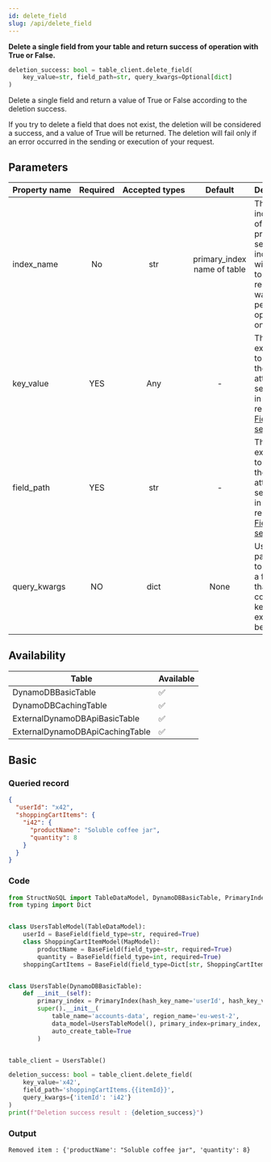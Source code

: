 ```yaml
---
id: delete_field
slug: /api/delete_field
---
```


**Delete a single field from your table and return success of operation with True or False.**

```python
deletion_success: bool = table_client.delete_field(
    key_value=str, field_path=str, query_kwargs=Optional[dict]
)
```

Delete a single field and return a value of True or False according to the deletion success.

If you try to delete a field that does not exist, the deletion will be considered a success, and a value of True will be
returned. The deletion will fail only if an error occurred in the sending or execution of your request.

## Parameters

| Property&nbsp;name | Required | Accepted&nbsp;types | Default | Description |
| ------------------ | :------: | :-----------------: | :-----: | :---------- |
| index_name | No | str | primary_index name of table | The index\_name of the primary or secondary index that will be used to find the record you want to perform the operation onto.
| key_value | YES | Any | - | The path expression to target the attribute to set/update in your record. See [Field path selectors](../basics/field_path_selectors.md)
| field_path | YES | str | - | The path expression to target the attribute to set/update in your record. See [Field path selectors](../basics/field_path_selectors.md)
| query_kwargs | NO | dict | None | Used to pass data to populate a field_path that contains keys. See example below :

## Availability

| Table | Available |
| ----- | :-------- |
| DynamoDBBasicTable | ✅
| DynamoDBCachingTable | ✅
| ExternalDynamoDBApiBasicTable | ✅
| ExternalDynamoDBApiCachingTable | ✅

## Basic


### Queried record
```json
{
  "userId": "x42",
  "shoppingCartItems": {
    "i42": {
      "productName": "Soluble coffee jar",
      "quantity": 8
    }
  }
}
```

### Code
```python
from StructNoSQL import TableDataModel, DynamoDBBasicTable, PrimaryIndex, BaseField, MapModel
from typing import Dict


class UsersTableModel(TableDataModel):
    userId = BaseField(field_type=str, required=True)
    class ShoppingCartItemModel(MapModel):
        productName = BaseField(field_type=str, required=True)
        quantity = BaseField(field_type=int, required=True)
    shoppingCartItems = BaseField(field_type=Dict[str, ShoppingCartItemModel], key_name='itemId', required=False)


class UsersTable(DynamoDBBasicTable):
    def __init__(self):
        primary_index = PrimaryIndex(hash_key_name='userId', hash_key_variable_python_type=str)
        super().__init__(
            table_name='accounts-data', region_name='eu-west-2',
            data_model=UsersTableModel(), primary_index=primary_index,
            auto_create_table=True
        )


table_client = UsersTable()

deletion_success: bool = table_client.delete_field(
    key_value='x42',
    field_path='shoppingCartItems.{{itemId}}',
    query_kwargs={'itemId': 'i42'}
)
print(f"Deletion success result : {deletion_success}")

```

### Output
```
Removed item : {'productName': "Soluble coffee jar", 'quantity': 8}
```
        
 